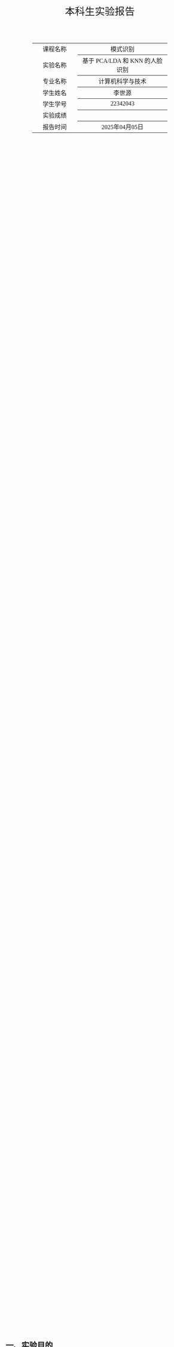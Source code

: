 <div class="cover" style="page-break-after:always;font-family:方正公文仿宋;width:100%;height:100%;border:none;margin: 0 auto;text-align:center;">
    <div style="width:50%;margin: 0 auto;height:0;padding-bottom:10%;">
        </br>
        <img src="../sysu-name.png" alt="校名" style="width:100%;"/>
    </div>
    </br></br>
    <div style="width:40%;margin: 0 auto;height:0;padding-bottom:40%;">
        <img src="../sysu.png" alt="校徽" style="width:100%;"/>
    </div>
		</br></br></br>
    <span style="font-family:华文黑体Bold;text-align:center;font-size:20pt;margin: 10pt auto;line-height:30pt;">本科生实验报告</span>
    </br>
    </br>
    <table style="border:none;text-align:center;width:72%;font-family:仿宋;font-size:14px; margin: 0 auto;">
    <tbody style="font-family:方正公文仿宋;font-size:12pt;">
        <tr style="font-weight:normal;"> 
            <td style="width:20%;text-align:center;">课程名称</td>
            <td style="width:40%;font-weight:normal;border-bottom: 1px solid;text-align:center;font-family:华文仿宋">模式识别</td>
      </tr>
        <tr style="font-weight:normal;"> 
            <td style="width:20%;text-align:center;">实验名称</td>
            <td style="width:40%;font-weight:normal;border-bottom: 1px solid;text-align:center;font-family:华文仿宋">基于 PCA/LDA 和 KNN 的人脸识别</td>
      </tr>
        <tr style="font-weight:normal;"> 
            <td style="width:20%;text-align:center;">专业名称</td>
            <td style="width:40%;font-weight:normal;border-bottom: 1px solid;text-align:center;font-family:华文仿宋">计算机科学与技术</td>
      </tr>
        <tr style="font-weight:normal;"> 
            <td style="width:20%;text-align:center;">学生姓名</td>
            <td style="width:40%;font-weight:normal;border-bottom: 1px solid;text-align:center;font-family:华文仿宋">李世源</td>
      </tr>
        <tr style="font-weight:normal;"> 
            <td style="width:20%;text-align:center;">学生学号</td>
            <td style="width:40%;font-weight:normal;border-bottom: 1px solid;text-align:center;font-family:华文仿宋">22342043</td>
      </tr>
        <tr style="font-weight:normal;"> 
            <td style="width:20%;text-align:center;">实验成绩</td>
            <td style="width:40%;font-weight:normal;border-bottom: 1px solid;text-align:center;font-family:华文仿宋"></td>
      </tr>
      <tr style="font-weight:normal;"> 
            <td style="width:20%;text-align:center;">报告时间</td>
            <td style="width:40%;font-weight:normal;border-bottom: 1px solid;text-align:center;font-family:华文仿宋">2025年04月05日</td>
      </tr>
    </tbody>              
    </table>
</div>

<!-- 注释语句：导出PDF时会在这里分页，使用 Typora Newsprint 主题放大 125% -->


## 一、实验目的

1. 掌握 PCA（主成分分析）和 LDA（线性判别分析）的基本原理，并实现数据降维算法。
2. 实现 KNN（K-最近邻）分类器，并利用降维后的数据进行分类。
3. 分析不同降维方法对分类准确率的影响。

---

## 二、关键数学原理

### 1. PCA（主成分分析）

PCA 通过线性变换将高维数据投影到低维空间，目标是保留数据的主要方差。其步骤如下：

1. **中心化数据**：  
   计算数据的均值向量，并将数据减去均值：
   $$
   X_{\text{centered}} = X - \mu, \quad \mu = \frac{1}{N} \sum_{i=1}^N x_i.
   $$

2. **计算协方差矩阵**：  
   协方差矩阵描述数据的分布情况：
   $$
   \text{Cov} = \frac{1}{N-1} X_{\text{centered}}^T X_{\text{centered}}.
   $$

3. **特征分解**：  
   对协方差矩阵进行特征分解，得到特征值和特征向量：
   $$
   \text{Cov} \cdot v = \lambda v.
   $$

4. **选择主成分**：  
   按特征值降序排序，选择前 \(k\) 个特征向量作为投影矩阵 \(W\)。

5. **降维**：  
   将数据投影到低维空间：
   $$
   X_{\text{reduced}} = X_{\text{centered}} \cdot W.
   $$

### 2. LDA（线性判别分析）

LDA 是一种监督降维方法，目标是最大化类间散度与类内散度的比值。其步骤如下：

1. **计算类内散度矩阵 \(S_w\)**：  
   描述同一类别内数据的分散程度：
   $$
   S_w = \sum_{c=1}^C \sum_{x_i \in c} (x_i - \mu_c)(x_i - \mu_c)^T.
   $$

2. **计算类间散度矩阵 \(S_b\)**：  
   描述不同类别之间的分散程度：
   $$
   S_b = \sum_{c=1}^C N_c (\mu_c - \mu)(\mu_c - \mu)^T.
   $$

3. **求解广义特征值问题**：  
   求解 \(S_b \cdot W = \lambda S_w \cdot W\)，得到投影矩阵 \(W\)。

4. **降维**：  
   将数据投影到低维空间：
   $$
   X_{\text{reduced}} = X \cdot W.
   $$

### 3. KNN（K-最近邻）

KNN 是一种基于距离的分类算法，其步骤如下：

1. 计算测试样本与所有训练样本的距离（如欧氏距离）。
2. 选择距离最近的 \(k\) 个训练样本。
3. 根据这 \(k\) 个样本的标签进行投票，预测测试样本的类别。

---

## 三、关键代码解析

### 1. PCA 实现

```python
def pca(X, n_components=None):
    # 中心化数据
    X_centered = X - torch.mean(X, dim=0)
    
    # 计算协方差矩阵
    cov_matrix = torch.matmul(X_centered.T, X_centered) / (X_centered.shape[0] - 1)
    
    # 特征分解
    eigenvalues, eigenvectors = torch.linalg.eigh(cov_matrix)
    
    # 按特征值降序排序
    sorted_indices = torch.argsort(eigenvalues, descending=True)
    sorted_eigenvectors = eigenvectors[:, sorted_indices]
    
    # 选择前 n_components 个主成分
    if n_components is not None:
        sorted_eigenvectors = sorted_eigenvectors[:, :n_components]
    
    return sorted_eigenvectors
```

### 2. LDA 实现

```python
def lda(X, y, n_components=None):
    # 计算总体均值
    overall_mean = torch.mean(X, dim=0)
    
    # 初始化散度矩阵
    S_w = torch.zeros((n_features, n_features))
    S_b = torch.zeros((n_features, n_features))
    
    # 计算类内和类间散度矩阵
    for c in classes:
        X_c = X[y == c]
        mean_c = torch.mean(X_c, dim=0)
        S_w += (X_c - mean_c).T @ (X_c - mean_c)
        S_b += len(X_c) * (mean_c - overall_mean).reshape(-1, 1) @ (mean_c - overall_mean).reshape(1, -1)
    
    # 求解广义特征值问题
    S_w_pinv = torch.linalg.pinv(S_w)
    mat = S_w_pinv @ S_b
    eigenvalues, eigenvectors = torch.linalg.eig(mat)
    
    # 选择前 n_components 个特征向量
    W = eigenvectors[:, :n_components]
    return W
```

### 3. KNN 实现

```python
class KNN:
    def predict(self, X_test):
        # 计算欧氏距离
        distances = torch.cdist(X_test, self.X_train)
        
        # 获取 k 个最近邻居的索引
        _, indices = torch.topk(distances, self.k, largest=False)
        
        # 投票决定预测标签
        k_nearest_labels = self.y_train[indices]
        predictions = []
        for labels in k_nearest_labels:
            unique_labels, counts = torch.unique_consecutive(labels.sort().values, return_counts=True)
            most_common = unique_labels[torch.argmax(counts)]
            predictions.append(most_common)
        
        return torch.tensor(predictions)
```

### 4. 存储降维数据

我发现每次使用 LDA 进行降维都需要不少时间，一次 LDA 降维大概在我的机器上需要 40~50秒， 而其他计算时间都非常短。我希望不同维度、不同分类器测试比较时每次能直接使用已经降维好的数据，避免每次都降维带来不必要的开销和等待时间，所以我增加了降维数据的存储，存到 `reduced_data` 目录下，采用 HDF5 格式，因为该格式适合按不同维度进行存储。代码如下：

```python
with h5py.File("reduced_data/pca.h5", "w") as f:
  for dim in reduced_dims:
    pca_components, _ = pca(train_data, n_components=dim)
    train_pca = (train_data - torch.mean(train_data, axis=0)) @ pca_components
    test_pca = (test_data - torch.mean(train_data, axis=0)) @ pca_components
    grp = f.create_group(f"dim_{dim}")
    grp.create_dataset("train", data=train_pca.cpu())
    grp.create_dataset("test", data=test_pca.cpu())

print("PCA reduced data saved to reduced_data/pca.h5")

with h5py.File("reduced_data/lda.h5", "w") as f:
  for dim in reduced_dims:
    lda_components, _ = lda(train_data, train_label, n_components=dim)
    train_pca = train_data @ lda_components
    test_pca = test_data @ lda_components
    grp = f.create_group(f"dim_{dim}")
    grp.create_dataset("train", data=train_pca.cpu())
    grp.create_dataset("test", data=test_pca.cpu())

print("LDA reduced data saved to reduced_data/lda.h5")
```

---

## 四、实验结果与分析

### 1. 投影图像

PCA 前 8 个主成分对应的特征脸如图所示，反映了数据的主要变化方向 ：

<img src="images/PCA Eigenfaces (First 8 Components).png" alt="PCA Eigenfaces (First 8 Components)" style="zoom:40%;" />

LDA 前 8 个判别向量如图所示，更注重类别间的区分：

<img src="images/LDA Fisherfaces (First 8 Components).png" alt="LDA Fisherfaces (First 8 Components)" style="zoom:40%;" />


### 2. 2D 降维可视化

PCA 和 LDA 分别将测试数据降至 2 维后的可视化图如下：

<img src="images/PCA Projection (Training Data, 2D).png" alt="PCA Projection (Training Data, 2D)" style="zoom:25%;" /><img src="images/LDA Projection (Training Data, 2D).png" alt="LDA Projection (Training Data, 2D)" style="zoom:25%;" />

PCA 和 LDA 分别将测试数据降至 2 维后的可视化图如下：

<img src="images/PCA Projection (Test Data, 2D).png" alt="PCA Projection (Test Data, 2D)" style="zoom:25%;" /><img src="images/LDA Projection (Test Data, 2D).png" alt="LDA Projection (Test Data, 2D)" style="zoom:25%;" />

这些可视化图体现了 PCA 更关注全局方差，而 LDA 更关注类别分离的特点。

### 3. KNN 分类准确率

降维至 1-8 维后，用 PCA 和 LDA 降维训练和测试数据评估的 KNN 分类准确率如下所示：

<img src="images/Accuracies evaluated by KNN - PCA&LCA reduced dims.png" alt="Accuracies evaluated by KNN - PCA&LCA reduced dims" style="zoom:50%;" />

随着降维维度的增加，准确率逐渐提升。LDA 在低维时表现更好，而 PCA 在高维时逐渐接近甚至超过 LDA 的性能。

## 五、选做部分

我利用 scipy-learn 库提供的 SVM，在 KNN 的基础上，增加了和 SVM 分类器对比的测试，得到用 PCA 和 LDA 降维训练和测试数据评估的 KNN、SVM 分类准确率如下：

<img src="images/Accuracies evaluated by KNN & SVM - PCA&LCA reduced dims.png" alt="Accuracies evaluated by KNN & SVM - PCA&LCA reduced dims" style="zoom:50%;" />

可以看到整体上用 LDA 降维训练和测试数据评估的 SVM 分类准确率最好，LDA 降维后评估出来的准确率整体都比 PCA 降维的要好，尤其是维度较低部分。

---

## 六、实验总结

1. PCA 和 LDA 是两种有效的降维方法，PCA 适用于无监督任务，LDA 适用于有监督任务。
2. 分类器的性能受降维方法影响较大，LDA 在分类任务中表现更优。
3. 实验结果表明，选择合适的降维方法和维度对提高分类准确率至关重要。
